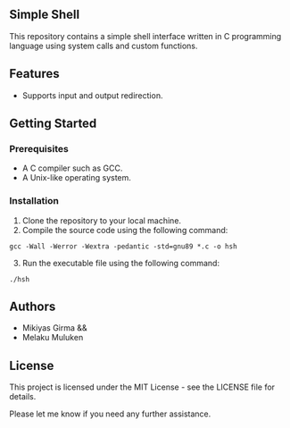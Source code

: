 ## Simple Shell

This repository contains a simple shell interface written in C programming language using system calls and custom functions.

## Features

- Supports input and output redirection.

## Getting Started

### Prerequisites

- A C compiler such as GCC.
- A Unix-like operating system.

### Installation

1. Clone the repository to your local machine.
2. Compile the source code using the following command:

```
gcc -Wall -Werror -Wextra -pedantic -std=gnu89 *.c -o hsh

```

3. Run the executable file using the following command:

```
./hsh

```

## Authors

- Mikiyas Girma &&
- Melaku Muluken

## License

This project is licensed under the MIT License - see the LICENSE file for details.

Please let me know if you need any further assistance.
